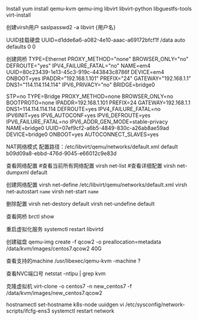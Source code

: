 Install
yum install qemu-kvm qemu-img libvirt libvirt-python libguestfs-tools virt-install

创建virsh用户
saslpasswd2 -a libvirt {用户名}

UUID挂载硬盘
UUID=d1dde6a6-a082-4e10-aaac-a69172bfcf1f /data auto defaults 0 0

创建网桥
TYPE=Ethernet
PROXY_METHOD="none"
BROWSER_ONLY="no"
DEFROUTE="yes"
IPV4_FAILURE_FATAL="no"
NAME=em4
UUID=80c23439-1e13-45c3-919c-443843c8786f
DEVICE=em4
ONBOOT=yes
IPADDR="192.168.1.101"
PREFIX="24"
GATEWAY="192.168.1.1"
DNS1="114.114.114.114"
IPV6_PRIVACY="no"
BRIDGE=bridge0

STP=no
TYPE=Bridge
PROXY_METHOD=none
BROWSER_ONLY=no
BOOTPROTO=none
IPADDR=192.168.1.101
PREFIX=24
GATEWAY=192.168.1.1
DNS1=114.114.114.114
DEFROUTE=yes
IPV4_FAILURE_FATAL=no
IPV6INIT=yes
IPV6_AUTOCONF=yes
IPV6_DEFROUTE=yes
IPV6_FAILURE_FATAL=no
IPV6_ADDR_GEN_MODE=stable-privacy
NAME=bridge0
UUID=07ef9cf2-a6b5-4849-830c-a26ab8ae59ad
DEVICE=bridge0
ONBOOT=yes
AUTOCONNECT_SLAVES=yes

NAT网络模式
配置路径：/etc/libvirt/qemu/networks/default.xml
<network>
  <name>default</name>
  <uuid>b09d09a8-ebbd-476d-9045-e66012c9e83d</uuid>
  <forward mode='nat'/>
  <bridge name='virbr0' stp='on' delay='0'/>
  <mac address='52:54:00:9d:82:de'/>
  <ip address='192.168.122.1' netmask='255.255.255.0'>
    <dhcp>
      <range start='192.168.122.2' end='192.168.122.254'/>
    </dhcp>
  </ip>
</network>

查看网络配置
#查看当前所有网络配置
virsh net-list
#查看详细配置
virsh net-dumpxml default

创建网络配置
virsh net-define /etc/libvirt/qemu/networks/default.xml
virsh net-autostart `name`
virsh net-start `name`

删除配置
virsh net-destory default
virsh net-undefine default

查看网桥
brctl show

重启虚拟化服务
systemctl restart libvirtd

创建磁盘
qemu-img create -f qcow2 -o preallocation=metadata /data/kvm/images/centos7.qcow2 40G

查看支持的machine
/usr/libexec/qemu-kvm -machine ?

查看NVC端口号
netstat -ntlpu | grep kvm

克隆虚拟机
virt-clone -o centos7 -n new_centos7 -f /data/kvm/images/new_centos7.qcow2

hostnamectl set-hostname k8s-node
uuidgen
vi /etc/sysconfig/network-scripts/ifcfg-ens3
systemctl restart network
